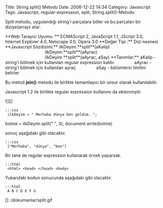 Title: String.split() Metodu
Date: 2006-12-22 14:34
Category: Javascript
Tags: Javascript, regular-expression, split, String.split()-Metodu

Split metodu, uygulandığı string'i parçalara böler ve bu parçaları bir
diziye(array) atar. <!--more-->

<div class="cssozelliktanimi">
**Web Tarayıcı Uyumu :** ECMAScript 2, JavaScript 1.1, JScript 3.0,
Internet Explorer 4.0, Netscape 3.0, Opera 3.0  
**Değer Tipi :** Dizi nesnesi   
**Javascript Sözdizimi:** ilkDeyim.**split**(aKalip)  
                                 ilkDeyim.**split**(aAyrac)  
                                 ilkDeyim.**split**(aAyrac, aSay)  
**Tanımlar:** aKalip - string'i bölmek için kullanılan regular
expression kalıbı   
                aAyrac - string'i bölmek için kullanılan ayraç  
                aSay - bölümlerin limitini belirler

</div>
  
Bu metod **join()** metodu ile birlikte tamamlayıcı bir unsur olarak
kullanılabilir.

Javascript 1.2 ile birlikte regular expression kullanımı da eklenmiştir.

![][]

	:::css
	 ilkDeyim = " Merhaba dünya ben geldim. ";
bolme = ilkDeyim.split(" ", 3); document.write(bolme) 

sonuç aşağıdaki gibi olacaktır.

	:::css
	 ["Merhaba", "dünya", "ben"] 

Bir tane de regular expression kullanarak örnek yaparsak.

	:::html
	 <html> <head> </head> <body>
<script> sayiRegExp = new RegExp("[0-9]", "g"); ilkDeyim =
"A0B1C2D3E4F5G"; harfDizi = ilkDeyim.split(sayiRegExp); for(i=0; i <
harfDizi.length; i++) { document.write(harfDizi[i]);
document.write("<br/>"); } </script> </body> </html>


Yukarıdaki kodun sonucunda aşağıdaki gibi olacaktır.

	:::html
	 A B C D E F G 

</p>

  []: /dokumanlar/split.gif
